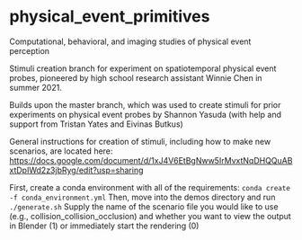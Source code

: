 # physical_event_primitives
Computational, behavioral, and imaging studies of physical event perception

Stimuli creation branch for experiment on spatiotemporal physical event probes, pioneered by high school research assistant Winnie Chen in summer 2021.

Builds upon the master branch, which was used to create stimuli for prior experiments on physical event probes by Shannon Yasuda (with help and support from Tristan Yates and Eivinas Butkus)  

General instructions for creation of stimuli, including how to make new scenarios, are located here: https://docs.google.com/document/d/1xJ4V6EtBgNww5IrMvxtNqDHQQuABxtDpIWd2z3jbRyg/edit?usp=sharing

First, create a conda environment with all of the requirements: `conda create -f conda_environment.yml`
Then, move into the demos directory and run `./generate.sh`
Supply the name of the scenario file you would like to use (e.g., collision_collision_occlusion) and whether you want to view the output in Blender (1) or immediately start the rendering (0)


